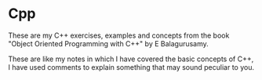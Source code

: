 # Cpp

These are my C++ exercises, examples and concepts from the book "Object Oriented Programming with C++" by E Balagurusamy.

These are like my notes in which I have covered the basic concepts of C++, I have used comments to explain something that may sound peculiar to you. 
